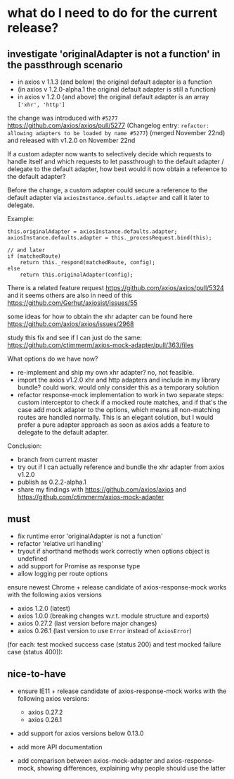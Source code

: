 # what do I need to do for the current release?

## investigate 'originalAdapter is not a function' in the passthrough scenario

- in axios v 1.1.3 (and below) the original default adapter is a function
- (in axios v 1.2.0-alpha.1 the original default adapter is still a function)
- in axios v 1.2.0 (and above) the original default adapter is an array `['xhr', 'http']`

the change was introduced with `#5277` https://github.com/axios/axios/pull/5277
(Changelog entry: `refactor: allowing adapters to be loaded by name #5277`)
(merged November 22nd) and released with v1.2.0 on November 22nd

If a custom adapter now wants to selectively decide which requests to handle itself and which requests to let passthrough to the default adapter / delegate to the default adapter, how best would it now obtain a reference to the default adapter?

Before the change, a custom adapter could secure a reference to the default adapter via `axiosInstance.defaults.adapter` and call it later to delegate.

Example:

```
this.originalAdapter = axiosInstance.defaults.adapter;
axiosInstance.defaults.adapter = this._processRequest.bind(this);

// and later
if (matchedRoute)
    return this._respond(matchedRoute, config);
else
    return this.originalAdapter(config);
```

There is a related feature request https://github.com/axios/axios/pull/5324
and it seems others are also in need of this https://github.com/Gerhut/axiosist/issues/55

some ideas for how to obtain the xhr adapter can be found here https://github.com/axios/axios/issues/2968

study this fix and see if I can just do the same: https://github.com/ctimmerm/axios-mock-adapter/pull/363/files

What options do we have now?

- re-implement and ship my own xhr adapter? no, not feasible.
- import the axios v1.2.0 xhr and http adapters and include in my library bundle? could work. would only consider this as a temporary solution
- refactor response-mock implementation to work in two separate steps: custom interceptor to check if a mocked route matches, and if that's the case add mock adapter to the options, which means all non-matching routes are handled normally. This is an elegant solution, but I would prefer a pure adapter approach as soon as axios adds a feature to delegate to the default adapter.

Conclusion:

- branch from current master
- try out if I can actually reference and bundle the xhr adapter from axios v1.2.0
- publish as 0.2.2-alpha.1
- share my findings with https://github.com/axios/axios and https://github.com/ctimmerm/axios-mock-adapter

## must

- fix runtime error 'originalAdapter is not a function'
- refactor 'relative url handling'
- tryout if shorthand methods work correctly when options object is undefined
- add support for Promise as response type
- allow logging per route options

ensure newest Chrome + release candidate of axios-response-mock works with the following axios versions

- axios 1.2.0 (latest)
- axios 1.0.0 (breaking changes w.r.t. module structure and exports)
- axios 0.27.2 (last version before major changes)
- axios 0.26.1 (last version to use `Error` instead of `AxiosError`)

(for each: test mocked success case (status 200) and test mocked failure case (status 400)):

## nice-to-have

- ensure IE11 + release candidate of axios-response-mock works with the following axios versions:

  - axios 0.27.2
  - axios 0.26.1

- add support for axios versions below 0.13.0
- add more API documentation
- add comparison between axios-mock-adapter and axios-response-mock, showing differences, explaining why people should use the latter
